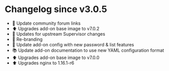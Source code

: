 # Changelog since v3.0.5
- :hammer: Update community forum links 
- :arrow_up: Upgrades add-on base image to v7.0.2 
- :hammer: Updates for upstream Supervisor changes 
- :hammer: Re-branding 
- :hammer: Update add-on config with new password & list features 
- :books: Update add-on documentation to use new YAML configuration format 
- :arrow_up: Upgrades add-on base image to v7.0.0 
- :arrow_up: Upgrades nginx to 1.16.1-r6 
